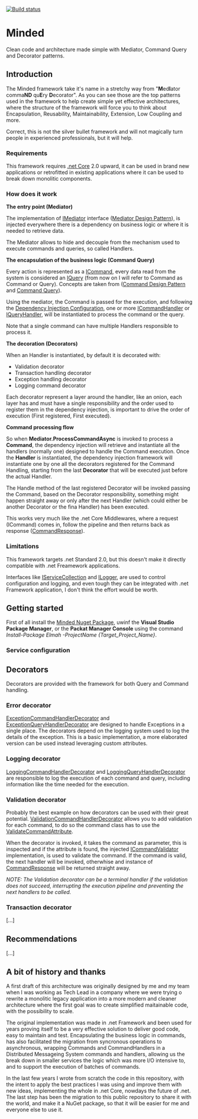 [![Build status](https://dev.azure.com/norcino/Minded/_apis/build/status/GitHub%20Minded)](https://dev.azure.com/norcino/Minded/_build/latest?definitionId=1)


# Minded
Clean code and architecture made simple with Mediator, Command Query and Decorator patterns.


## Introduction
The Minded framework take it's name in a stretchy way from "**M**ed**I**ator comma**ND** qu**E**ry **D**ecorator". As you can see those are the top patterns used in the framework to help create simple yet effective architectures, where the structure of the framework will force you to think about Encapsulation, Reusability, Maintainability, Extension, Low Coupling and more.

Correct, this is not the silver bullet framework and will not magically turn people in experienced professionals, but it will help.


### Requirements
This framework requires [.net Core](https://dotnet.microsoft.com/learn/dotnet/what-is-dotnet) 2.0 upward, it can be used in brand new applications or retrofitted in existing applications where it can be used to break down monolitic components.


### How does it work


**The entry point (Mediator)**

The implementation of [IMediator](https://github.com/norcino/Minded/blob/master/Mediator/IMediator.cs) interface ([Mediator Design Pattern](https://en.wikipedia.org/wiki/Mediator_pattern)), is injected everywhere there is a dependency on business logic or where it is needed to retrieve data.

The Mediator allows to hide and decouple from the mechanism used to execute commands and queries, so called Handlers.


**The encapsulation of the business logic (Command Query)**

Every action is represented as a [ICommand](https://github.com/norcino/Minded/blob/master/CommandQuery/Command/ICommand.cs), every data read from the system is considered an [IQuery](https://github.com/norcino/Minded/blob/master/CommandQuery/Query/IQuery.cs) (from now on I will refer to Command as Command or Query).
Concepts are taken from ([Command Design Pattern](https://en.wikipedia.org/wiki/Command_pattern) and [Command Query](https://en.wikipedia.org/wiki/Command%E2%80%93query_separation)).

Using the mediator, the Command is passed for the execution, and following the [Dependency Injection Configuration](https://github.com/norcino/Minded/tree/master/Configuration), one or more [ICommandHandler](https://github.com/norcino/Minded/blob/master/CommandQuery/Command/ICommandHandler.cs) or [IQueryHandler](https://github.com/norcino/Minded/blob/master/CommandQuery/Query/IQueryHandler.cs), will be instantiated to process the command or the query.

Note that a single command can have multiple Handlers responsible to process it.


**The decoration (Decorators)**

When an Handler is instantiated, by default it is decorated with:
* Validation decorator
* Transaction handling decorator
* Exception handling decorator
* Logging command decorator

Each decorator represent a layer around the handler, like an onion, each layer has and must have a single responsibility and the order used to register them in the dependency injection, is important to drive the order of execution (First registered, First executed).


**Command processing flow**

So when **Mediator.ProcessCommandAsync** is invoked to process a **Command**, the dependency injection will retrieve and instantiate all the handlers (normally one) designed to handle the Command execution. Once the **Handler** is instantiated, the dependency injection framework will instantiate one by one all the decorators registered for the Command Handling, starting from the last **Decorator** that will be executed just before the actual Handler.

The Handle method of the last registered Decorator will be invoked passing the Command, based on the Decorator responsibility, something might happen straight away or only after the next Handler (which could either be another Decorator or the fina Handler) has been executed.

This works very much like the .net Core Middlewares, where a request (ICommand) comes in, follow the pipeline and then returns back as response ([CommandResponse](https://github.com/norcino/Minded/blob/master/CommandQuery/Command/CommandResponse.cs)).


### Limitations
This framework targets .net Standard 2.0, but this doesn't make it directly compatible with .net Freamework applications.

Interfaces like [IServiceCollection](https://docs.microsoft.com/en-us/dotnet/api/microsoft.extensions.dependencyinjection.iservicecollection?view=dotnet-plat-ext-3.1) and [ILogger](https://docs.microsoft.com/en-us/dotnet/api/microsoft.extensions.logging.ilogger?view=dotnet-plat-ext-3.1), are used to control configuration and logging, and even tough they can be integrated with .net Framework application, I don't think the effort would be worth.


## Getting started
First of all install the [Minded Nuget Package](https://www.nuget.org/packages/Minded/), uwinf the **Visual Studio Package Manager**, or the **Packat Manager Console** using the command _Install-Package Elmah -ProjectName {Target_Project_Name}_.


### Service configuration


## Decorators
Decorators are provided with the framework for both Query and Command handling.

### Error decorator
[ExceptionCommandHandlerDecorator](https://github.com/norcino/Minded/blob/master/Decorator/Exception/ExceptionCommandHandlerDecorator.cs) and [ExceptionQueryHandlerDecorator](https://github.com/norcino/Minded/blob/master/Decorator/Exception/ExceptionQueryHandlerDecorator.cs) are designed to handle Exceptions in a single place. The decorators depend on the logging system used to log the details of the exception.
This is a basic implementation, a more elaborated version can be used instead leveraging custom attributes.

### Logging decorator
[LoggingCommandHandlerDecorator](https://github.com/norcino/Minded/blob/master/Decorator/Logging/LoggingCommandHandlerDecorator.cs) and [LoggingQueryHandlerDecorator](https://github.com/norcino/Minded/blob/master/Decorator/Logging/LoggingQueryHandlerDecorator.cs) are responsible to log the execution of each command and query, including information like the time needed for the execution.

### Validation decorator
Probably the best example on how decorators can be used with their great potential.
[ValidationCommandHandlerDecorator](https://github.com/norcino/Minded/blob/master/Decorator/Validation/ValidationCommandHandlerDecorator.cs) allows you to add validation for each command, to do so the command class has to use the [ValidateCommandAttribute](https://github.com/norcino/Minded/blob/master/Decorator/Validation/ValidateCommandAttribute.cs).

When the decorator is invoked, it takes the command as parameter, this is inspected and if the attribute is found, the injected [ICommandValidator](https://github.com/norcino/Minded/blob/master/Decorator/Validation/ICommandValidator.cs) implementation, is used to validate the command. If the command is valid, the next handler will be invoked, otherwhise and instance of [CommandResponse](https://github.com/norcino/Minded/blob/master/CommandQuery/Command/CommandResponse.cs) will be returned straight away.

_NOTE: The Validation decorator can be a terminal handler if the validation does not succeed, interrupting the execution pipeline and preventing the next handlers to be called._

### Transaction decorator
[...]

## Recommendations
[...]

## A bit of history and thanks
A first draft of this architecture was originally designed by me and my team when I was working as Tech Lead in a company where we were trying o rewrite a monolitic legacy application into a more modern and cleaner architecture where the first goal was to create simplified maitainable code, with the possibility to scale.

The original implementation was made in .net Framework and been used for years proving itself to be a very effective solution to deliver good code, easy to maintain and test.
Encapsulating the business logic in commands, has also facilitated the migration from syncronous operations to asynchronous, wrapping Commands and CommandHandlers in a Distributed Messageing System commands and handlers, allowing us the break down in smaller services the logic which was more I/O intensive to, and to support the execution of batches of commands.

In the last few years I wrote from scratch the code in this repository, with the intent to apply the best practices I was using and improve them with new ideas, implementing the whole in .net Core, nowdays the future of .net.
The last step has been the migration to this public repository to share it with the world, and make it a NuGet package, so that it will be easier for me and everyone else to use it.